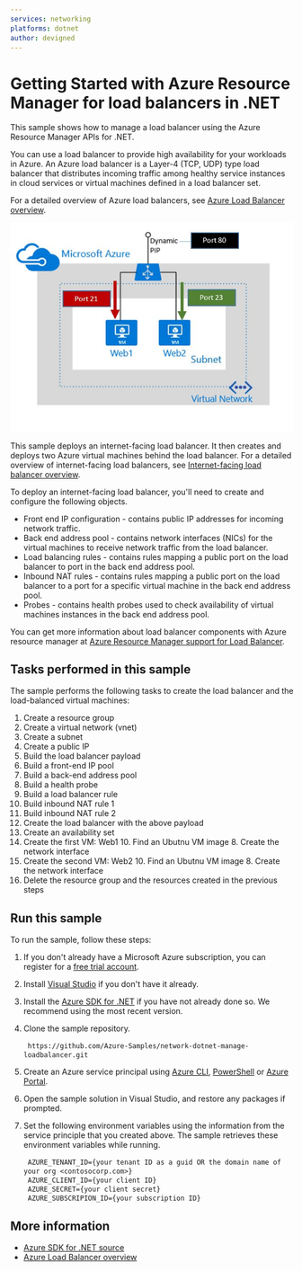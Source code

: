 ```yaml
---
services: networking
platforms: dotnet
author: devigned
---
```


# Getting Started with Azure Resource Manager for load balancers in .NET

This sample shows how to manage a load balancer using the Azure Resource Manager APIs for .NET.

You can use a load balancer to provide high availability for your workloads in Azure. An Azure load balancer is a Layer-4 (TCP, UDP) type load balancer that distributes incoming traffic among healthy service instances in cloud services or virtual machines defined in a load balancer set.

For a detailed overview of Azure load balancers, see [Azure Load Balancer overview](https://azure.microsoft.com/documentation/articles/load-balancer-overview/).

![alt tag](./lb.JPG)

This sample deploys an internet-facing load balancer. It then creates and deploys two Azure virtual machines behind the load balancer. For a detailed overview of internet-facing load balancers, see [Internet-facing load balancer overview](https://azure.microsoft.com/documentation/articles/load-balancer-internet-overview/).

To deploy an internet-facing load balancer, you'll need to create and configure the following objects.

- Front end IP configuration - contains public IP addresses for incoming network traffic. 
- Back end address pool - contains network interfaces (NICs) for the virtual machines to receive network traffic from the load balancer. 
- Load balancing rules - contains rules mapping a public port on the load balancer to port in the back end address pool.
- Inbound NAT rules - contains rules mapping a public port on the load balancer to a port for a specific virtual machine in the back end address pool.
- Probes - contains health probes used to check availability of virtual machines instances in the back end address pool.

You can get more information about load balancer components with Azure resource manager at [Azure Resource Manager support for Load Balancer](https://azure.microsoft.com/documentation/articles/load-balancer-arm/).

## Tasks performed in this sample

The sample performs the following tasks to create the load balancer and the load-balanced virtual machines: 

1. Create a resource group
2. Create a virtual network (vnet)
3. Create a subnet
4. Create a public IP
5. Build the load balancer payload
  1. Build a front-end IP pool
  2. Build a back-end address pool
  3. Build a health probe
  4. Build a load balancer rule
  5. Build inbound NAT rule 1
  6. Build inbound NAT rule 2
6. Create the load balancer with the above payload
7. Create an availability set
11. Create the first VM: Web1
	10. Find an Ubutnu VM image
	8. Create the network interface
12. Create the second VM: Web2
	10. Find an Ubutnu VM image
	8. Create the network interface
13. Delete the resource group and the resources created in the previous steps

## Run this sample

To run the sample, follow these steps:

1. If you don't already have a Microsoft Azure subscription, you can register for a [free trial account](http://go.microsoft.com/fwlink/?LinkId=330212).

2. Install [Visual Studio](https://www.visualstudio.com/downloads/download-visual-studio-vs.aspx) if you don't have it already. 

3. Install the [Azure SDK for .NET](https://azure.microsoft.com/downloads/) if you have not already done so. We recommend using the most recent version.

4. Clone the sample repository.

		https://github.com/Azure-Samples/network-dotnet-manage-loadbalancer.git

5. Create an Azure service principal using 
    [Azure CLI](https://azure.microsoft.com/documentation/articles/resource-group-authenticate-service-principal-cli/),
    [PowerShell](https://azure.microsoft.com/documentation/articles/resource-group-authenticate-service-principal/)
    or [Azure Portal](https://azure.microsoft.com/documentation/articles/resource-group-create-service-principal-portal/).

6. Open the sample solution in Visual Studio, and restore any packages if prompted.

8. Set the following environment variables using the information from the service principle that you created above. The sample retrieves these environment variables while running.
    
	    AZURE_TENANT_ID={your tenant ID as a guid OR the domain name of your org <contosocorp.com>}	
	    AZURE_CLIENT_ID={your client ID}
	    AZURE_SECRET={your client secret}
	    AZURE_SUBSCRIPION_ID={your subscription ID}

## More information

- [Azure SDK for .NET source](https://github.com/Azure/azure-sdk-for-net/)
- [Azure Load Balancer overview](https://azure.microsoft.com/documentation/articles/load-balancer-overview/)

